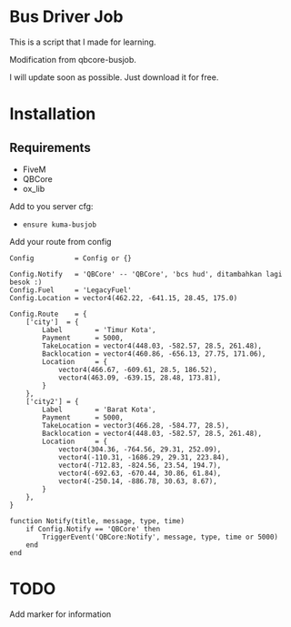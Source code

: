 # Bus Driver Job

This is a script that I made for learning.

Modification from qbcore-busjob.

I will update soon as possible. Just download it for free.

# Installation
## Requirements
- FiveM
- QBCore
- ox_lib

Add to you server cfg:
- `ensure kuma-busjob`

Add your route from config

```
Config          = Config or {}

Config.Notify   = 'QBCore' -- 'QBCore', 'bcs hud', ditambahkan lagi besok :)
Config.Fuel     = 'LegacyFuel'
Config.Location = vector4(462.22, -641.15, 28.45, 175.0)

Config.Route    = {
    ['city']  = {
        Label        = 'Timur Kota',
        Payment      = 5000,
        TakeLocation = vector4(448.03, -582.57, 28.5, 261.48),
        Backlocation = vector4(460.86, -656.13, 27.75, 171.06),
        Location     = {
            vector4(466.67, -609.61, 28.5, 186.52),
            vector4(463.09, -639.15, 28.48, 173.81),
        }
    },
    ['city2'] = {
        Label        = 'Barat Kota',
        Payment      = 5000,
        TakeLocation = vector3(466.28, -584.77, 28.5),
        Backlocation = vector4(448.03, -582.57, 28.5, 261.48),
        Location     = {
            vector4(304.36, -764.56, 29.31, 252.09),
            vector4(-110.31, -1686.29, 29.31, 223.84),
            vector4(-712.83, -824.56, 23.54, 194.7),
            vector4(-692.63, -670.44, 30.86, 61.84),
            vector4(-250.14, -886.78, 30.63, 8.67),
        }
    },
}

function Notify(title, message, type, time)
    if Config.Notify == 'QBCore' then
        TriggerEvent('QBCore:Notify', message, type, time or 5000)
    end
end
```

# TODO
Add marker for information 
